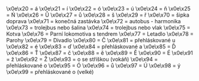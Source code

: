 \x0e\x20 = á
\x0e\x21 = í
\x0e\x22 = ó
\x0e\x23 = ú
\x0e\x24 = ň
\x0e\x25 = Ń
\x0e\x26 = Ů
\x0e\x27 = ů
\x0e\x28 = š
\x0e\x29 = ř
\x0e\x70 = šipka doprava
\x0e\x71 = konečná zastávka
\x0e\x72 = autobus - harmonika
\x0e\x73 = trolejbus nebo šalina
\x0e\x74 = trolejbus nebo vlak
\x0e\x75 = Kotva
\x0e\x76 = Parní lokomotiva s tendrem
\x0e\x77 = Letadlo
\x0e\x78 = Parohy
\x0e\x79 = Divadlo
\x0e\x80 = Č
\x0e\x81 = přehláskované u
\x0e\x82 = é
\x0e\x83 = ď
\x0e\x84 = přehláskované a
\x0e\x85 = Ď 
\x0e\x86 = Ť
\x0e\x87 = č
\x0e\x88 = ě
\x0e\x89 = Ě
\x0e\x90 = É
\x0e\x91 = ž
\x0e\x92 = Ž
\x0e\x93 = o se stříškou (vokáň)
\x0e\x94 = přehláskované o
\x0e\x95 = Ó
\x0e\x96 = ů
\x0e\x97 = Ú
\x0e\x98 = ý
\x0e\x99 = přehláskované o (velké)